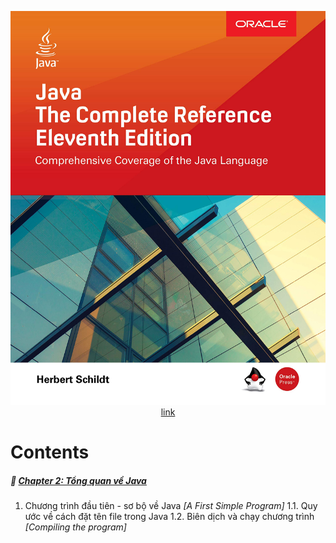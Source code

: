 <div align="center">

  ![](./images/book_cover.jpg)
  [link](https://github.com/cuongpiger/documents/blob/master/Java/Java%20The%20Complete%20Reference%2C%20Eleventh%20Edition%20by%20Herbert%20Schildt.pdf)

</div>

# Contents

##### 💠 [Chapter 2: Tổng quan về Java](./Chapter%202.%20An%20Overview%20of%20Java) 
1. Chương trình đầu tiên - sơ bộ về Java _[A First Simple Program]_
   1.1. Quy ước về cách đặt tên file trong Java
   1.2. Biên dịch và chạy chương trình _[Compiling the program]_